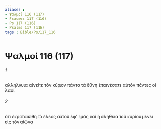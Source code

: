 ```yaml
---
aliases : 
- Ψαλμοί 116 (117)
- Psaumes 117 (116)
- Ps 117 (116)
- Psalms 117 (116)
tags : Bible/Ps/117_116
---
```


# Ψαλμοί 116 (117)

###### 1
αλληλουια αἰνεῖτε τὸν κύριον πάντα τὰ ἔθνη ἐπαινέσατε αὐτόν πάντες οἱ λαοί
###### 2
ὅτι ἐκραταιώθη τὸ ἔλεος αὐτοῦ ἐφ' ἡμᾶς καὶ ἡ ἀλήθεια τοῦ κυρίου μένει εἰς τὸν αἰῶνα
